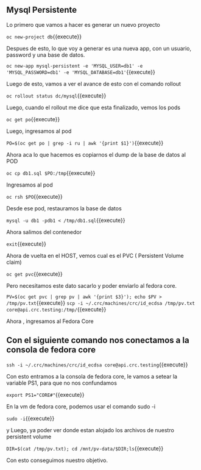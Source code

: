 ## Mysql Persistente

Lo primero que vamos a hacer es generar un nuevo proyecto 

``oc new-project db``{{execute}}

Despues de esto, lo que voy a generar es una nueva app, con un usuario, password y una base de datos.

``oc new-app mysql-persistent -e 'MYSQL_USER=db1' -e 'MYSQL_PASSWORD=db1' -e 'MYSQL_DATABASE=db1'``{{execute}}






Luego de esto, vamos a ver el avance de esto con el comando rollout

``oc rollout status dc/mysql``{{execute}}


Luego, cuando el rollout me dice que esta finalizado, vemos los pods

``oc get po``{{execute}}

Luego, ingresamos al pod

``PO=$(oc get po | grep -i ru | awk '{print $1}')``{{execute}}


Ahora aca lo que hacemos es copiarnos el dump de la base de datos al POD


``oc cp db1.sql $PO:/tmp``{{execute}}

Ingresamos al pod

``oc rsh $PO``{{execute}}

Desde ese pod, restauramos la base de datos

``mysql -u db1 -pdb1 < /tmp/db1.sql``{{execute}}




Ahora salimos del contenedor

``exit``{{execute}}

Ahora de vuelta en el HOST, vemos cual es el PVC ( Persistent Volume claim)

``oc get pvc``{{execute}}

Pero necesitamos este dato sacarlo y poder enviarlo al fedora core.

``PV=$(oc get pvc | grep pv | awk '{print $3}'); echo $PV > /tmp/pv.txt``{{execute}}
``scp -i ~/.crc/machines/crc/id_ecdsa /tmp/pv.txt  core@api.crc.testing:/tmp/``{{execute}}

Ahora , ingresamos al Fedora Core


## Con el siguiente comando nos conectamos a la consola de fedora core 

``ssh -i ~/.crc/machines/crc/id_ecdsa core@api.crc.testing``{{execute}}

Con esto entramos a la consola de fedora core, le vamos a setear la variable PS1, para que no nos confundamos

``export PS1="CORE#"``{{execute}}

En la vm de fedora core, podemos usar el comando sudo -i

``sudo -i``{{execute}}

y Luego, ya poder ver donde estan alojado los archivos de nuestro persistent volume

``DIR=$(cat /tmp/pv.txt); cd /mnt/pv-data/$DIR;ls``{{execute}}

Con esto conseguimos nuestro objetivo.



